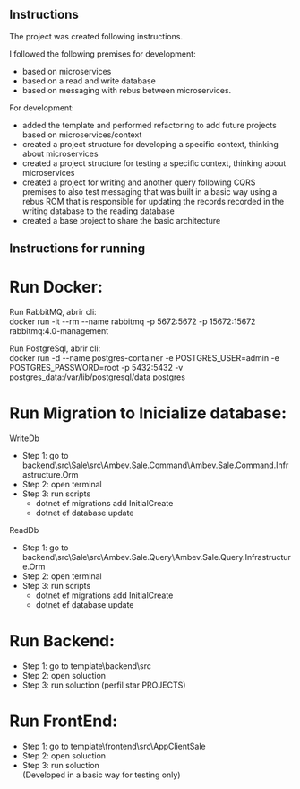 ## Instructions

The project was created following instructions.

I followed the following premises for development:
- based on microservices
- based on a read and write database
- based on messaging with rebus between microservices.

For development:
- added the template and performed refactoring to add future projects based on microservices/context
- created a project structure for developing a specific context, thinking about microservices
- created a project structure for testing a specific context, thinking about microservices
- created a project for writing and another query following CQRS premises to also test messaging that was built in a basic way using a rebus ROM that is responsible for updating the records recorded in the writing database to the reading database
- created a base project to share the basic architecture

## Instructions for running

# Run Docker:

Run RabbitMQ, abrir cli:  
docker run -it --rm --name rabbitmq -p 5672:5672 -p 15672:15672 rabbitmq:4.0-management  

Run PostgreSql, abrir cli:  
docker run -d --name postgres-container -e POSTGRES_USER=admin -e POSTGRES_PASSWORD=root -p 5432:5432 -v postgres_data:/var/lib/postgresql/data postgres

# Run Migration to Inicialize database:

WriteDb
* Step 1: go to backend\src\Sale\src\Ambev.Sale.Command\Ambev.Sale.Command.Infrastructure.Orm
* Step 2: open terminal
* Step 3: run scripts
    * dotnet ef migrations add InitialCreate
	* dotnet ef database update

ReadDb
* Step 1: go to backend\src\Sale\src\Ambev.Sale.Query\Ambev.Sale.Query.Infrastructure.Orm
* Step 2: open terminal
* Step 3: run scripts
    * dotnet ef migrations add InitialCreate
	* dotnet ef database update

# Run Backend:
* Step 1: go to template\backend\src
* Step 2: open soluction
* Step 3: run soluction (perfil star PROJECTS)

# Run FrontEnd:
* Step 1: go to template\frontend\src\AppClientSale
* Step 2: open soluction 
* Step 3: run soluction  
(Developed in a basic way for testing only)


